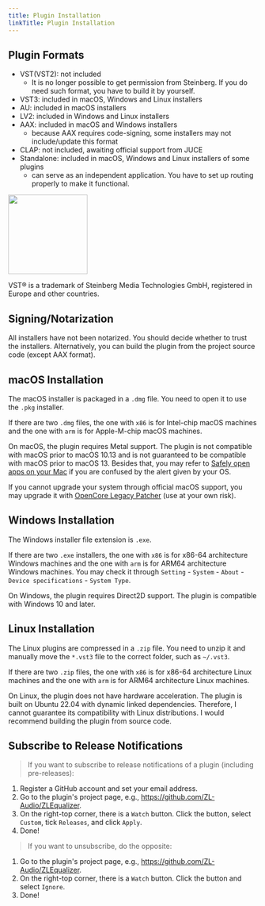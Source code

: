 ```yaml
---
title: Plugin Installation
linkTitle: Plugin Installation
---
```


## Plugin Formats

- VST(VST2): not included
    - It is no longer possible to get permission from Steinberg. If you do need such format, you have to build it by yourself.
- VST3: included in macOS, Windows and Linux installers
- AU: included in macOS installers
- LV2: included in Windows and Linux installers
- AAX: included in macOS and Windows installers
    - because AAX requires code-signing, some installers may not include/update this format
- CLAP: not included, awaiting official support from JUCE
- Standalone: included in macOS, Windows and Linux installers of some plugins
    - can serve as an independent application. You have to set up routing properly to make it functional.

<img src="/images/vst3.png" style="width: 120pt; max-width: 100%; height: auto"/>

VST® is a trademark of Steinberg Media Technologies GmbH, registered in Europe and other countries.

## Signing/Notarization

All installers have not been notarized. You should decide whether to trust the installers. Alternatively, you can build the plugin from the project source code (except AAX format).

## macOS Installation

The macOS installer is packaged in a `.dmg` file. You need to open it to use the `.pkg` installer.

If there are two `.dmg` files, the one with `x86` is for Intel-chip macOS machines and the one with `arm` is for Apple-M-chip macOS machines.

On macOS, the plugin requires Metal support. The plugin is not compatible with macOS prior to macOS 10.13 and is not guaranteed to be compatible with macOS prior to macOS 13. Besides that, you may refer to [Safely open apps on your Mac](https://support.apple.com/en-us/102445) if you are confused by the alert given by your OS.

If you cannot upgrade your system through official macOS support, you may upgrade it with [OpenCore Legacy Patcher](https://github.com/dortania/OpenCore-Legacy-Patcher) (use at your own risk).

## Windows Installation

The Windows installer file extension is `.exe`.

If there are two `.exe` installers, the one with `x86` is for x86-64 architecture Windows machines and the one with `arm` is for ARM64 architecture Windows machines. You may check it through `Setting` - `System` - `About` - `Device specifications` - `System Type`.

On Windows, the plugin requires Direct2D support. The plugin is compatible with Windows 10 and later.

## Linux Installation

The Linux plugins are compressed in a `.zip` file. You need to unzip it and manually move the `*.vst3` file to the correct folder, such as `~/.vst3`.

If there are two `.zip` files, the one with `x86` is for x86-64 architecture Linux machines and the one with `arm` is for ARM64 architecture Linux machines.

On Linux, the plugin does not have hardware acceleration. The plugin is built on Ubuntu 22.04 with dynamic linked dependencies. Therefore, I cannot guarantee its compatibility with Linux distributions. I would recommend building the plugin from source code.

## Subscribe to Release Notifications

> If you want to subscribe to release notifications of a plugin (including pre-releases):

1. Register a GitHub account and set your email address.
2. Go to the plugin's project page, e.g., https://github.com/ZL-Audio/ZLEqualizer.
3. On the right-top corner, there is a `Watch` button. Click the button, select `Custom`, tick `Releases`, and click `Apply`.
4. Done!

> If you want to unsubscribe, do the opposite:

1. Go to the plugin's project page, e.g., https://github.com/ZL-Audio/ZLEqualizer.
2. On the right-top corner, there is a `Watch` button. Click the button and select `Ignore`.
3. Done!